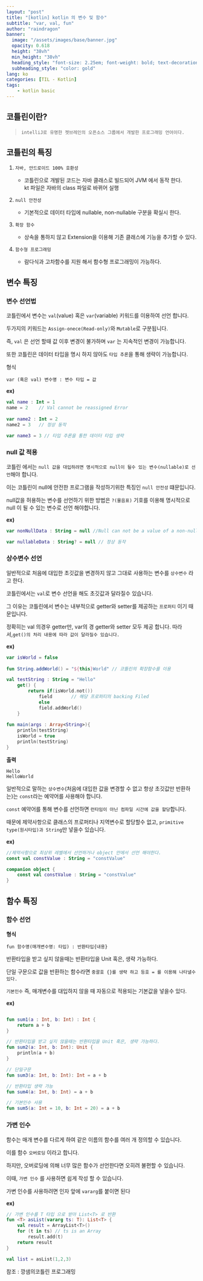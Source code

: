 ```yaml
---
layout: "post"
title: "[kotlin] kotlin 의 변수 및 함수"
subtitle: "var, val, fun"
author: "raindragon"
banner:
  image: "/assets/images/base/banner.jpg"
  opacity: 0.618
  height: "38vh"
  min_height: "38vh"
  heading_style: "font-size: 2.25em; font-weight: bold; text-decoration: underline"
  subheading_style: "color: gold"
lang: ko
categories: [TIL - Kotlin]
tags:
    - kotlin basic
---
```




## 코틀린이란?

 > `intelliJ로 유명한 젯브레인의 오픈소스 그룹에서 개발한 프로그래밍 언어이다.`

## 코틀린의 특징

1. `자바, 안드로이드 100% 호환성`

   - 코틀린으로 개발된 코드는 자바 클래스로 빌드되어 JVM 에서 동작 한다.<br>
   kt 파일은 자바의 class 파일로 바뀌어 실행

2. `null 안전성`

     - 기본적으로 데이터 타입에 nullable, non-nullable 구분을 확실시 한다.
  
3. `확장 함수`
   
   - 상속을 통하지 않고 Extension을 이용해 기존 클래스에 기능을 추가할 수 있다.

4. `함수형 프로그래밍`
   
   - 람다식과 고차함수를 지원 해서 함수형 프로그래밍이 가능하다.


## 변수 특징


### 변수 선언법

코틀린에서 변수는 `val`(value) 혹은 `var`(variable) 키워드를 이용하여 선언 합니다.<br>

두가지의 키워드는 `Assign-onece(Read-only)`와 `Mutable`로 구분됩니다.<br>

즉, `val` 은 선언 할때 값 이후 변경이 불가하며 `var` 는 지속적인 변경이 가능합니다.

또한 코틀린은 데이터 타입을 명시 하지 않아도 `타입 추론`을 통해 생략이 가능합니다.

형식

    var (혹은 val) 변수명 : 변수 타입 = 값

**ex)**
```kotlin
val name : Int = 1
name = 2    // Val cannot be reassigned Error
    
var name2 : Int = 2
name2 = 3   // 정상 동작

var name3 = 3 // 타입 추론을 통한 데이터 타입 생략
```

### null 값 적용

코틀린 에서는 `null 값을 대입하려면 명시적으로 null이 될수 있는 변수(nullable)로 선언`해야 합니다.  

이는 코틀린이 null에 안전한 프로그램을 작성하기위한 특징인 `null 안전성` 떄문입니다.  

null값을 허용하는 변수를 선언하기 위한 방법은 `?(물음표)` 기호를 이용해 명시적으로 null 이 될 수 있는 변수로 선언 해야합니다.

**ex)**
```kotlin
var nonNullData : String = null //Null can not be a value of a non-null type String

var nullableData : String? = null // 정상 동작
```

### 상수변수 선언

일반적으로 처음에 대입한 초깃값을 변경하지 않고 그대로 사용하는 변수를 `상수변수` 라고 한다.  

코틀린에서는 `val`로 변수 선언을 해도 초깃값과 달라질수 있습니다.  

그 이유는 코틀린에서 변수는 내부적으로 getter와 setter를 제공하는 `프로퍼티` 이기 때문입니다.  

정확히는 val 의경우 getter만, var의 경 getter와 setter 모두 제공 합니다.
따라서,`get()의 처리 내용에 따라 값이 달라질수 있습니다.`

**ex)**
```kotlin
var isWorld = false
    
fun String.addWorld() = "${this}World" // 코틀린의 확장함수를 이용

val testString : String = "Hello"
    get() {
        return if(isWorld.not())
            field       // 해당 프로퍼티의 backing Filed
            else
            field.addWorld()
    }
    
fun main(args : Array<String>){
    println(testString)
    isWorld = true
    println(testString)
}
```

**출력**
```
Hello
HelloWorld
```


일반적으로 말하는 `상수변수`(처음에 대입한 값을 변경할 수 없고 항상 초깃값만 반환하는)는 `const`라는 예약어를 사용해야 합니다.

`const` 예약어를 통해 변수를 선언하면 `런타임이 아닌 컴파일 시간에 값을 할당`합니다.

때문에 제약사항으로 클래스의 프로퍼티나 지역변수로 할당할수 없고, `primitive type(원시타입)과 String`만 넣을수 있습니다.


**ex)**
```kotlin
//제약사항으로 최상위 레벨에서 선언하거나 object 안에서 선언 해야한다.
const val constValue : String = "constValue"

companion object {
    const val constValue : String = "constValue"
}
```

## 함수 특징

### 함수 선언

**형식**
```
fun 함수명(매개변수명: 타입) : 반환타입{내용}
```

반환타입을 받고 싶지 않을때는 반환타입을 Unit 혹은, 생략 가능하다.

단일 구문으로 값을 반환하는 함수라면 `중괄호 {}를 생략 하고 등호 = 를 이용해 나타낼수 있다.`

 `기본인수` 즉, 매개변수를 대입하지 않을 때 자동으로 적용되는 기본값을 넣을수 있다.

**ex)**
```kotlin

fun sum1(a : Int, b: Int) : Int {
    return a + b
}

// 반환타입을 받고 싶지 않을때는 반환타입을 Unit 혹은, 생략 가능하다.
fun sum2(a: Int, b: Int): Unit {
    println(a + b)
}

// 단일구문
fun sum3(a: Int, b: Int): Int = a + b

// 반환타입 생략 가능
fun sum4(a: Int, b: Int) = a + b

// 기본인수 사용
fun sum5(a: Int = 10, b: Int = 20) = a + b
```

### 가변 인수

함수는 매개 변수를 다르게 하여 같은 이름의 함수를 여러 개 정의할 수 있습니다.

이를 함수 `오버로딩` 이라고 합니다.

하지만, 오버로딩에 의해 너무 많은 함수가 선언한다면 오히려 불편할 수 있습니다.

이때, `가변 인수` 를 사용하면 쉽게 작성 할 수 있습니다.

가변 인수를 사용하려면 인자 앞에 `vararg`를 붙이면 된다

**ex)**
```kotlin
// 가변 인수를 T 타입 으로 받아 List<T> 로 반환
fun <T> asList(vararg ts: T): List<T> {
    val result = ArrayList<T>()
    for (t in ts) // ts is an Array
        result.add(t)
    return result
}

val list = asList(1,2,3)
```

참조 : 깡샘의코틀린 프로그래밍